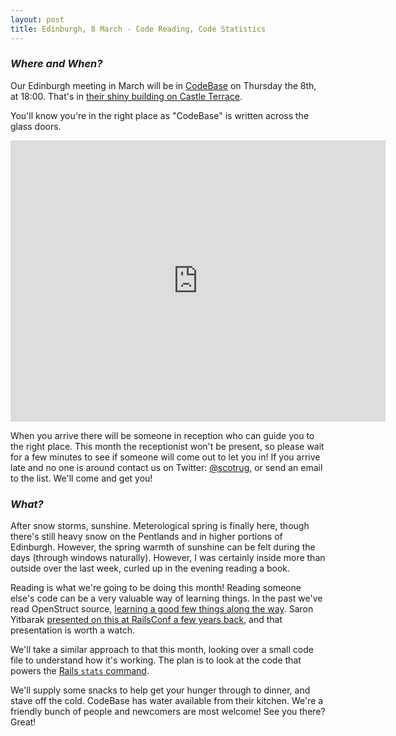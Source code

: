 ```yaml
---
layout: post
title: Edinburgh, 8 March - Code Reading, Code Statistics
---
```


### *Where and When?*

Our Edinburgh meeting in March will be in <a href="http://www.thisiscodebase.com/">CodeBase</a> on Thursday the 8th, at 18:00. That's in <a href="http://www.openstreetmap.org/node/2622756843#map=18/55.94652/-3.20081&layers=C">their shiny building on Castle Terrace</a>.

You'll know you're in the right place as "CodeBase" is written across the glass doors.

<iframe src="https://www.google.com/maps/embed?pb=!1m0!3m2!1sen!2suk!4v1483872929132!6m8!1m7!1sVSL7PfdVl9-Er1E-TE_AdA!2m2!1d55.94717620478372!2d-3.201899568462977!3f123.96453758660971!4f-14.18015060339934!5f0.7820865974627469" width="600" height="450" frameborder="0" style="border:0" allowfullscreen></iframe>

When you arrive there will be someone in reception who can guide you to the right place. This month the receptionist won't be present, so please wait for a few minutes to see if someone will come out to let you in! If you arrive late and no one is around contact us on Twitter: <a href="https://twitter.com/scotrug">@scotrug</a>, or send an email to the list. We'll come and get you!

### *What?*

After snow storms, sunshine. Meterological spring is finally here, though there's still heavy snow on the Pentlands and in higher portions of Edinburgh. However, the spring warmth of sunshine can be felt during the days (through windows naturally). However, I was certainly inside more than outside over the last week, curled up in the evening reading a book.

Reading is what we're going to be doing this month! Reading someone else's code can be a very valuable way of learning things. In the past we've read OpenStruct source, [learning a good few things along the way](https://cultivatehq.com/posts/lessons-from-reading-ostructrb/). Saron Yitbarak [presented on this at RailsConf a few years back](https://www.youtube.com/watch?v=mW_xKGUKLpk), and that presentation is worth a watch.

We'll take a similar approach to that this month, looking over a small code file to understand how it's working. The plan is to look at the code that powers the [Rails `stats` command](https://robots.thoughtbot.com/simple-test-metrics-in-your-rails-app-and-what-they).

We'll supply some snacks to help get your hunger through to dinner, and stave off the cold. CodeBase has water available from their kitchen. We're a friendly bunch of people and newcomers are most welcome! See you there? Great!
